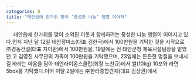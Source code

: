 ```yaml
---
categories: h
title: "태안읍에 한가위 맞이 ‘풍성한 나눔’ 행렬 이어져"
---
```

&nbsp;&nbsp;&nbsp;&nbsp; 태안읍에 한가위를 맞아 소외된 이웃과 함께하려는 풍성한 나눔 행렬이 이어지고 있다.먼저 지난 달 12일 태안정미소(대표 김한국)에서 100만원을 기탁한 것을 시작으로 ㈜경동건설(대표 지이환)에서 100만원을, 19일에는 전 태안군청 체육시설팀장을 맡았던 고 김영진 사무관의 가족이 100만원을 기탁했으며, 23일에는 든든한 명절을 보내시길 바라는 마음을 담아 태안라이온스클럽(회장 노찬규)에서 쌀(10kg) 10포와 라면 5box를 기탁했다.이어 이달 2일에는 ㈜한라종합건재(대표 김상권)에서